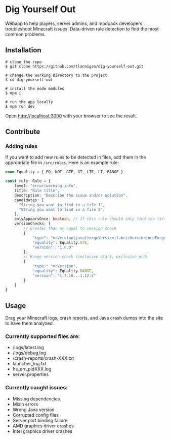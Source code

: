 # Dig Yourself Out
Webapp to help players, server admins, and modpack developers troubleshoot Minecraft issues. Data-driven rule detection to find the most common problems.

## Installation
```
# clone the repo
$ git clone https://github.com/tlannigan/dig-yourself-out.git

# change the working directory to the project
$ cd dig-yourself-out

# install the node modules
$ npm i

# run the app locally
$ npm run dev
```

Open [http://localhost:3000](http://localhost:3000) with your browser to see the result.

## Contribute

### Adding rules
If you want to add new rules to be detected in files, add them in the appropriate file in `/src/rules`. Here is an example rule:

```ts
enum Equality = { EQ, NOT, GTE, GT, LTE, LT, RANGE }

const rule: Rule = {
    level: "error|warning|info",
    title: "Rule title",
    description: "Describe the issue and/or solution",
    candidates: [
      "String you want to find in a file 1",
      "String you want to find in a file 2",
    ],
    onlyAppearsOnce: boolean, // If this rule should only find the first match
    versionChecks: [
        // Greater than or equal to version check
        {
            "type": "mcVersion|java|forgeVersion|fabricVersion|neoForgeVersion",
            "equality": Equality.GTE,
            "version": "1.0.0"
        },
        // Range version check (inclusive start, exclusive end)
        {
            "type": "mcVersion",
            "equality": Equality.RANGE,
            "version": "1.7.10...1.12.2"
        }
    ]
}
```

## Usage
Drag your Minecraft logs, crash reports, and Java crash dumps into the site to have them analyzed.

### Currently supported files are:
- /logs/latest.log
- /logs/debug.log
- /crash-reports/crash-XXX.txt
- launcher_log.txt
- hs_err_pidXXX.log
- server.properties

### Currently caught issues:
- Missing dependencies
- Mixin errors
- Wrong Java version
- Corrupted config files
- Server port binding failure
- AMD graphics driver crashes
- Intel graphics driver crashes
